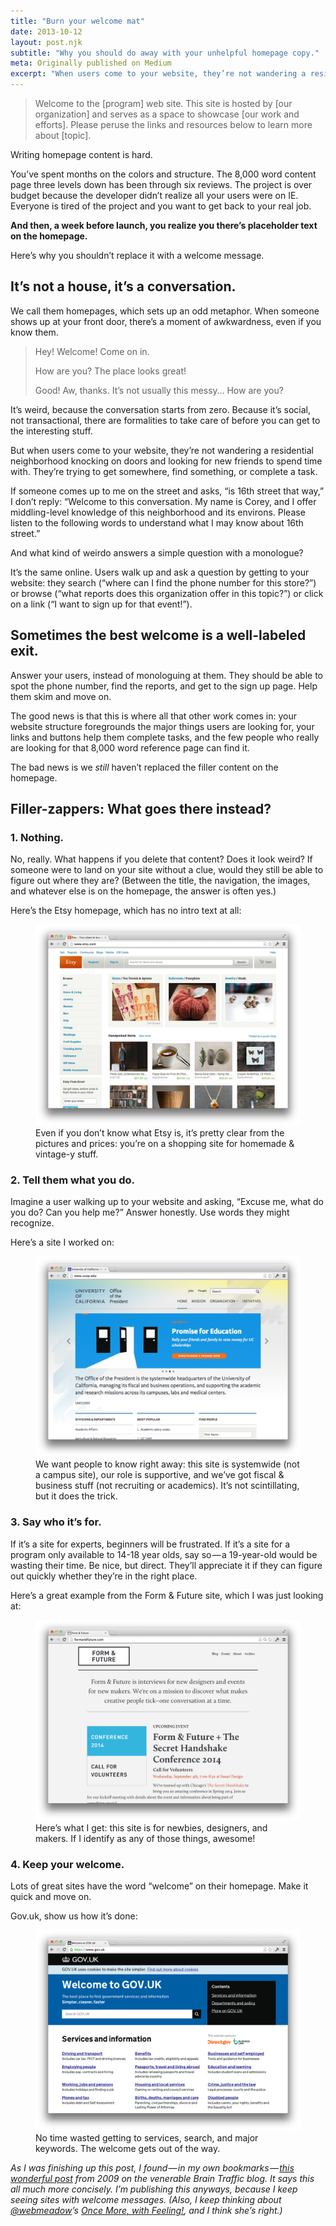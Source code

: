 ```yaml
---
title: "Burn your welcome mat"
date: 2013-10-12
layout: post.njk
subtitle: "Why you should do away with your unhelpful homepage copy."
meta: Originally published on Medium
excerpt: "When users come to your website, they’re not wandering a residential neighborhood knocking on doors and looking for new friends to spend time with. They’re trying to get somewhere, find something, or complete a task."
---
```


> Welcome to the [program] web site. This site is hosted by [our organization] and serves as a space to showcase [our work and efforts]. Please peruse the links and resources below to learn more about [topic].

Writing homepage content is hard.

You’ve spent months on the colors and structure. The 8,000 word content page three levels down has been through six reviews. The project is over budget because the developer didn’t realize all your users were on IE. Everyone is tired of the project and you want to get back to your real job.

__And then, a week before launch, you realize you there’s placeholder text on the homepage.__

Here’s why you shouldn’t replace it with a welcome message.

## It’s not a house, it’s a conversation.

We call them homepages, which sets up an odd metaphor. When someone shows up at your front door, there’s a moment of awkwardness, even if you know them.

> Hey! Welcome! Come on in.
> 
> How are you? The place looks great!
> 
> Good! Aw, thanks. It’s not usually this messy… How are you?

It’s weird, because the conversation starts from zero. Because it’s social, not transactional, there are formalities to take care of before you can get to the interesting stuff.

But when users come to your website, they’re not wandering a residential neighborhood knocking on doors and looking for new friends to spend time with. They’re trying to get somewhere, find something, or complete a task.

If someone comes up to me on the street and asks, “is 16th street that way,” I don’t reply: “Welcome to this conversation. My name is Corey, and I offer middling-level knowledge of this neighborhood and its environs. Please listen to the following words to understand what I may know about 16th street.”

And what kind of weirdo answers a simple question with a monologue?

It’s the same online. Users walk up and ask a question by getting to your website: they search (“where can I find the phone number for this store?”) or browse (“what reports does this organization offer in this topic?”) or click on a link (“I want to sign up for that event!”).

## Sometimes the best welcome is a well-labeled exit.

Answer your users, instead of monologuing at them. They should be able to spot the phone number, find the reports, and get to the sign up page. Help them skim and move on.

The good news is that this is where all that other work comes in: your website structure foregrounds the major things users are looking for, your links and buttons help them complete tasks, and the few people who really are looking for that 8,000 word reference page can find it.

The bad news is we _still_ haven’t replaced the filler content on the homepage.

## Filler-zappers: What goes there instead?

### 1. Nothing.

No, really. What happens if you delete that content? Does it look weird? If someone were to land on your site without a clue, would they still be able to figure out where they are? (Between the title, the navigation, the images, and whatever else is on the homepage, the answer is often yes.)

Here’s the Etsy homepage, which has no intro text at all:

<figure>
    <img src="/content/img/screenshot-etsy-homepage.png" alt="Screenshot of the Etsy homepage: there is no intro text. Instead there are descriptive navigation terms and images of products.">
    <figcaption>Even if you don’t know what Etsy is, it’s pretty clear from the pictures and prices: you’re on a shopping site for homemade & vintage-y stuff.</figcaption>
</figure>

### 2. Tell them what you do.

Imagine a user walking up to your website and asking, “Excuse me, what do you do? Can you help me?” Answer honestly. Use words they might recognize.

Here’s a site I worked on:

<figure>
    <img src="/content/img/screenshot-ucop-edu-homepage.png" alt="Screenshot of University of California Office of the President homepage. Below a large promotional banner is the intro text, which reads: The Office of the President is the systemwide headquarters of the University of California, managing its fiscal and business operations, and supporting the academic and research missions across its campuses, labs and medical centers.">
    <figcaption>We want people to know right away: this site is systemwide (not a campus site), our role is supportive, and we’ve got fiscal & business stuff (not recruiting or academics). It’s not scintillating, but it does the trick.</figcaption>
</figure>

### 3. Say who it’s for.

If it’s a site for experts, beginners will be frustrated. If it’s a site for a program only available to 14-18 year olds, say so — a 19-year-old would be wasting their time. Be nice, but direct. They’ll appreciate it if they can figure out quickly whether they’re in the right place.

Here’s a great example from the Form & Future site, which I was just looking at:

<figure>
    <img src="/content/img/screenshot-form-and-future-homepage.png" alt="Screenshot of the homepage for Form and Future. Intro text at the top of the page reads: Form and Future is interviews for new designers and events for new makers. We're on a mission to discover what makes creative people tick — one conversation at a time.">
    <figcaption>Here’s what I get: this site is for newbies, designers, and makers. If I identify as any of those things, awesome!</figcaption>
</figure>

### 4. Keep your welcome.

Lots of great sites have the word “welcome” on their homepage. Make it quick and move on.

Gov.uk, show us how it’s done:

<figure>
    <img src="/content/img/screenshot-gov-uk-homepage.png" alt="Screenshot of the Gov.uk homepage. Intro text at the top reads: Welcome to GOV.UK. The best place to find government services and information. Simpler, clearer, faster.">
    <figcaption>No time wasted getting to services, search, and major keywords. The welcome gets out of the way.</figcaption>
</figure>

_As I was finishing up this post, I found — in my own bookmarks — [this wonderful post](http://blog.braintraffic.com/2009/06/you’re-so-not-welcome/) from 2009 on the venerable Brain Traffic blog. It says this all much more concisely. I’m publishing this anyways, because I keep seeing sites with welcome messages. (Also, I keep thinking about [@webmeadow](https://twitter.com/webmeadow)’s [Once More, with Feeling!](http://webmeadow.com/blog/archives/201308/once-more-with-feeling), and I think she’s right.)_